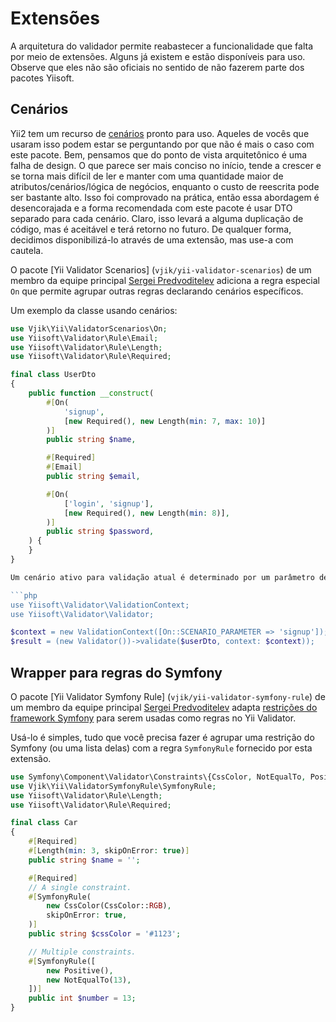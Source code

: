 # Extensões

A arquitetura do validador permite reabastecer a funcionalidade que falta por meio de extensões. Alguns já existem
e estão disponíveis para uso. Observe que eles não são oficiais no sentido de não fazerem parte dos pacotes Yiisoft.

## Cenários

Yii2 tem um recurso de [cenários] pronto para uso. Aqueles de vocês que usaram isso podem estar se perguntando por que não é mais o caso
com este pacote. Bem, pensamos que do ponto de vista arquitetônico é uma falha de design. O que parece ser mais
conciso no início, tende a crescer e se torna mais difícil de ler e manter com uma quantidade maior de
atributos/cenários/lógica de negócios, enquanto o custo de reescrita pode ser bastante alto. Isso foi comprovado na prática, então essa
abordagem é desencorajada e a forma recomendada com este pacote é usar DTO separado para cada cenário.
Claro, isso levará a alguma duplicação de código, mas é aceitável e terá retorno no futuro.
De qualquer forma, decidimos disponibilizá-lo através de uma extensão, mas use-a com cautela.

O pacote [Yii Validator Scenarios] (`vjik/yii-validator-scenarios`) de um membro da equipe principal [Sergei Predvoditelev] adiciona a
regra especial `On` que permite agrupar outras regras declarando cenários específicos.

Um exemplo da classe usando cenários:

```php
use Vjik\Yii\ValidatorScenarios\On;
use Yiisoft\Validator\Rule\Email;
use Yiisoft\Validator\Rule\Length;
use Yiisoft\Validator\Rule\Required;

final class UserDto
{
    public function __construct(
        #[On(
            'signup',
            [new Required(), new Length(min: 7, max: 10)]
        )]
        public string $name,

        #[Required]
        #[Email]
        public string $email,

        #[On(
            ['login', 'signup'],
            [new Required(), new Length(min: 8)],
        )]
        public string $password,
    ) {
    }
}

Um cenário ativo para validação atual é determinado por um parâmetro de contexto de validação dedicado:

```php
use Yiisoft\Validator\ValidationContext;
use Yiisoft\Validator\Validator;

$context = new ValidationContext([On::SCENARIO_PARAMETER => 'signup']);
$result = (new Validator())->validate($userDto, context: $context));
```

## Wrapper para regras do Symfony

O pacote [Yii Validator Symfony Rule] (`vjik/yii-validator-symfony-rule`) de um membro da equipe principal [Sergei Predvoditelev]
adapta [restrições do framework Symfony] para serem usadas como regras no Yii Validator.

Usá-lo é simples, tudo que você precisa fazer é agrupar uma restrição do Symfony (ou uma lista delas) com a regra `SymfonyRule`
fornecido por esta extensão.

```php
use Symfony\Component\Validator\Constraints\{CssColor, NotEqualTo, Positive};
use Vjik\Yii\ValidatorSymfonyRule\SymfonyRule;
use Yiisoft\Validator\Rule\Length;
use Yiisoft\Validator\Rule\Required;

final class Car
{
    #[Required]
    #[Length(min: 3, skipOnError: true)]
    public string $name = '';

    #[Required]
    // A single constraint.
    #[SymfonyRule(
        new CssColor(CssColor::RGB),
        skipOnError: true,
    )]
    public string $cssColor = '#1123';

    // Multiple constraints.
    #[SymfonyRule([
        new Positive(),
        new NotEqualTo(13),
    ])]
    public int $number = 13;
}
```
 
[cenários]: https://www.yiiframework.com/doc/guide/2.0/en/structure-models#scenarios
[Cenários do validador Yii]: https://github.com/vjik/yii-validator-scenarios
[Sergei Predvoditelev]: https://github.com/vjik
[Regra Symfony do validador Yii]: https://github.com/vjik/yii-validator-symfony-rule
[Restrições do framework Symfony]: https://symfony.com/doc/current/reference/constraints.html